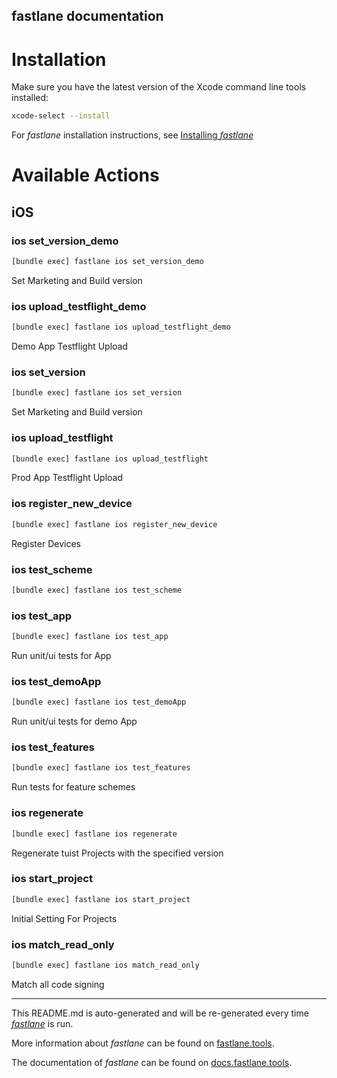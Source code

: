 fastlane documentation
----

# Installation

Make sure you have the latest version of the Xcode command line tools installed:

```sh
xcode-select --install
```

For _fastlane_ installation instructions, see [Installing _fastlane_](https://docs.fastlane.tools/#installing-fastlane)

# Available Actions

## iOS

### ios set_version_demo

```sh
[bundle exec] fastlane ios set_version_demo
```

Set Marketing and Build version

### ios upload_testflight_demo

```sh
[bundle exec] fastlane ios upload_testflight_demo
```

Demo App Testflight Upload

### ios set_version

```sh
[bundle exec] fastlane ios set_version
```

Set Marketing and Build version

### ios upload_testflight

```sh
[bundle exec] fastlane ios upload_testflight
```

Prod App Testflight Upload

### ios register_new_device

```sh
[bundle exec] fastlane ios register_new_device
```

Register Devices

### ios test_scheme

```sh
[bundle exec] fastlane ios test_scheme
```



### ios test_app

```sh
[bundle exec] fastlane ios test_app
```

Run unit/ui tests for App

### ios test_demoApp

```sh
[bundle exec] fastlane ios test_demoApp
```

Run unit/ui tests for demo App

### ios test_features

```sh
[bundle exec] fastlane ios test_features
```

Run tests for feature schemes

### ios regenerate

```sh
[bundle exec] fastlane ios regenerate
```

Regenerate tuist Projects with the specified version

### ios start_project

```sh
[bundle exec] fastlane ios start_project
```

Initial Setting For Projects

### ios match_read_only

```sh
[bundle exec] fastlane ios match_read_only
```

Match all code signing

----

This README.md is auto-generated and will be re-generated every time [_fastlane_](https://fastlane.tools) is run.

More information about _fastlane_ can be found on [fastlane.tools](https://fastlane.tools).

The documentation of _fastlane_ can be found on [docs.fastlane.tools](https://docs.fastlane.tools).
